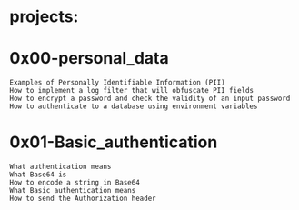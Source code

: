 # projects:

# 0x00-personal_data

    Examples of Personally Identifiable Information (PII)
    How to implement a log filter that will obfuscate PII fields
    How to encrypt a password and check the validity of an input password
    How to authenticate to a database using environment variables

# 0x01-Basic_authentication

    What authentication means
    What Base64 is
    How to encode a string in Base64
    What Basic authentication means
    How to send the Authorization header
